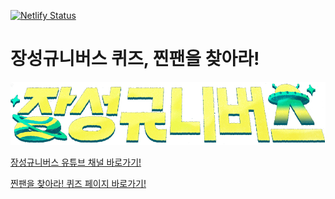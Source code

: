 [![Netlify Status](https://api.netlify.com/api/v1/badges/43a926ff-3622-49bd-b7c2-75e5048efd05/deploy-status)](https://app.netlify.com/sites/elegant-capybara-0502a7/deploys)

# 장성규니버스 퀴즈, 찐팬을 찾아라!

![장성규니버스 퀴즈, 찐팬을 찾아라!](title.png)

[장성규니버스 유튜브 채널 바로가기!](https://youtube.com/@jangsk83)

[찐팬을 찾아라! 퀴즈 페이지 바로가기!](https://elegant-capybara-0502a7.netlify.app/)
